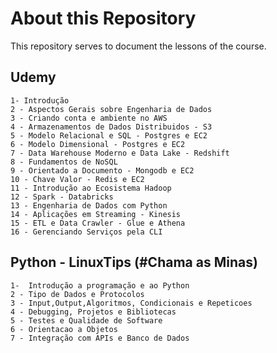 # About this Repository

This repository serves to document the lessons of the course.

## Udemy 
    1- Introdução
    2 - Aspectos Gerais sobre Engenharia de Dados
    3 - Criando conta e ambiente no AWS
    4 - Armazenamentos de Dados Distribuidos - S3
    5 - Modelo Relacional e SQL - Postgres e EC2
    6 - Modelo Dimensional - Postgres e EC2
    7 - Data Warehouse Moderno e Data Lake - Redshift
    8 - Fundamentos de NoSQL
    9 - Orientado a Documento - Mongodb e EC2
    10 - Chave Valor - Redis e EC2
    11 - Introdução ao Ecosistema Hadoop
    12 - Spark - Databricks
    13 - Engenharia de Dados com Python
    14 - Aplicações em Streaming - Kinesis
    15 - ETL e Data Crawler - Glue e Athena
    16 - Gerenciando Serviços pela CLI

## Python - LinuxTips (#Chama as Minas)
    1-  Introdução a programação e ao Python
    2 - Tipo de Dados e Protocolos
    3 - Input,Output,Algoritmos, Condicionais e Repeticoes
    4 - Debugging, Projetos e Bibliotecas
    5 - Testes e Qualidade de Software
    6 - Orientacao a Objetos
    7 - Integração com APIs e Banco de Dados